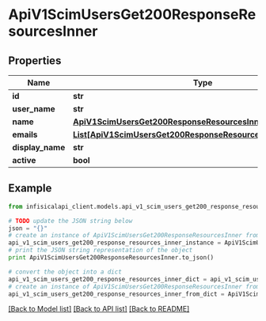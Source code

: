 # ApiV1ScimUsersGet200ResponseResourcesInner


## Properties
Name | Type | Description | Notes
------------ | ------------- | ------------- | -------------
**id** | **str** |  | 
**user_name** | **str** |  | 
**name** | [**ApiV1ScimUsersGet200ResponseResourcesInnerName**](ApiV1ScimUsersGet200ResponseResourcesInnerName.md) |  | 
**emails** | [**List[ApiV1ScimUsersGet200ResponseResourcesInnerEmailsInner]**](ApiV1ScimUsersGet200ResponseResourcesInnerEmailsInner.md) |  | 
**display_name** | **str** |  | 
**active** | **bool** |  | 

## Example

```python
from infisicalapi_client.models.api_v1_scim_users_get200_response_resources_inner import ApiV1ScimUsersGet200ResponseResourcesInner

# TODO update the JSON string below
json = "{}"
# create an instance of ApiV1ScimUsersGet200ResponseResourcesInner from a JSON string
api_v1_scim_users_get200_response_resources_inner_instance = ApiV1ScimUsersGet200ResponseResourcesInner.from_json(json)
# print the JSON string representation of the object
print ApiV1ScimUsersGet200ResponseResourcesInner.to_json()

# convert the object into a dict
api_v1_scim_users_get200_response_resources_inner_dict = api_v1_scim_users_get200_response_resources_inner_instance.to_dict()
# create an instance of ApiV1ScimUsersGet200ResponseResourcesInner from a dict
api_v1_scim_users_get200_response_resources_inner_from_dict = ApiV1ScimUsersGet200ResponseResourcesInner.from_dict(api_v1_scim_users_get200_response_resources_inner_dict)
```
[[Back to Model list]](../README.md#documentation-for-models) [[Back to API list]](../README.md#documentation-for-api-endpoints) [[Back to README]](../README.md)



